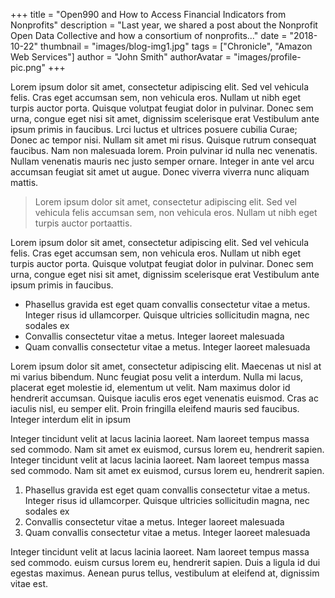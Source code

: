 +++
title = "Open990 and How to Access Financial Indicators from Nonprofits"
description = "Last year, we shared a post about the Nonprofit Open Data Collective and how a consortium of nonprofits..."
date = "2018-10-22"
thumbnail = "images/blog-img1.jpg"
tags = ["Chronicle", "Amazon Web Services"]
author = "John Smith"
authorAvatar = "images/profile-pic.png"
+++

Lorem ipsum dolor sit amet, consectetur adipiscing elit. Sed vel vehicula felis. Cras eget accumsan sem, non vehicula eros. Nullam ut nibh eget turpis auctor porta. Quisque volutpat feugiat dolor in pulvinar. Donec sem urna, congue eget nisi sit amet, dignissim scelerisque erat Vestibulum ante ipsum primis in faucibus. Lrci luctus et ultrices posuere cubilia Curae; Donec ac tempor nisi. Nullam sit amet mi risus. Quisque rutrum consequat faucibus. Nam non malesuada lorem. Proin pulvinar id nulla nec venenatis. Nullam venenatis mauris nec justo semper ornare. Integer in ante vel arcu accumsan feugiat sit amet ut augue. Donec viverra viverra nunc aliquam mattis.

> Lorem ipsum dolor sit amet, consectetur adipiscing elit. Sed vel vehicula felis accumsan sem, non vehicula eros. Nullam ut nibh eget turpis auctor portaattis.

Lorem ipsum dolor sit amet, consectetur adipiscing elit. Sed vel vehicula felis. Cras eget accumsan sem, non vehicula eros. Nullam ut nibh eget turpis auctor porta. Quisque volutpat feugiat dolor in pulvinar. Donec sem urna, congue eget nisi sit amet, dignissim scelerisque erat Vestibulum ante ipsum primis in faucibus.

- Phasellus gravida est eget quam convallis consectetur vitae a metus. Integer risus id ullamcorper. Quisque ultricies sollicitudin magna, nec sodales ex
- Convallis consectetur vitae a metus. Integer laoreet malesuada
- Quam convallis consectetur vitae a metus. Integer laoreet malesuada

Lorem ipsum dolor sit amet, consectetur adipiscing elit. Maecenas ut nisl at mi varius bibendum. Nunc feugiat posu velit a interdum. Nulla mi lacus, placerat eget molestie id, elementum ut velit. Nam maximus dolor id hendrerit accumsan. Quisque iaculis eros eget venenatis euismod. Cras ac iaculis nisl, eu semper elit. Proin fringilla eleifend mauris sed faucibus. Integer interdum elit in ipsum


Integer tincidunt velit at lacus lacinia laoreet. Nam laoreet tempus massa sed commodo. Nam sit amet ex euismod, cursus lorem eu, hendrerit sapien. Integer tincidunt velit at lacus lacinia laoreet. Nam laoreet tempus massa sed commodo. Nam sit amet ex euismod, cursus lorem eu, hendrerit sapien.


1. Phasellus gravida est eget quam convallis consectetur vitae a metus. Integer risus id ullamcorper. Quisque ultricies sollicitudin magna, nec sodales ex
2. Convallis consectetur vitae a metus. Integer laoreet malesuada
3. Quam convallis consectetur vitae a metus. Integer laoreet malesuada

Integer tincidunt velit at lacus lacinia laoreet. Nam laoreet tempus massa sed commodo. euism cursus lorem eu, hendrerit sapien. Duis a ligula id dui egestas maximus. Aenean purus tellus, vestibulum at eleifend at, dignissim vitae est.